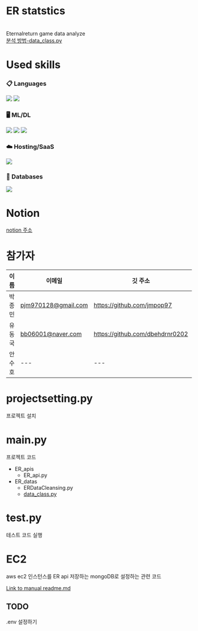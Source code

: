 # ER statstics
<br> Eternalreturn game data analyze <br/>
[분석 방법-data_class.py](#mainpy)


# Used skills
### 📋 Languages
<img src="https://img.shields.io/badge/Python-3776AB?style=for-the-badge&logo=Python&logoColor=white"> <img src="https://img.shields.io/badge/shell_script-%23121011.svg?style=for-the-badge&logo=gnu-bash&logoColor=white">

### 🖥️ ML/DL
<img src="htt
ps://img.shields.io/badge/pandas-%23150458.svg?style=for-the-badge&logo=pandas&logoColor=white"> <img src="https://img.shields.io/badge/numpy-%23013243.svg?style=for-the-badge&logo=numpy&logoColor=white"> <img src="https://img.shields.io/badge/Matplotlib-%23ffffff.svg?style=for-the-badge&logo=Matplotlib&logoColor=black">

### ☁️ Hosting/SaaS
<img src="https://img.shields.io/badge/AWS-%23FF9900.svg?style=for-the-badge&logo=amazon-aws&logoColor=white">

### 💾 Databases
<img src="https://img.shields.io/badge/MongoDB-%234ea94b.svg?style=for-the-badge&logo=mongodb&logoColor=white">


# Notion
[notion 주소](https://dent-crocodile-dde.notion.site/ER-project-3db7e6843eab4906b915b37df5c938c1?pvs=4)
# 참가자
이름|이메일|깃 주소|블로그|
---|---|---|---|
박종민|pjm970128@gmail.com|https://github.com/jmpop97|https://jmpop.tistory.com/|
유동국|bb06001@naver.com|https://github.com/dbehdrnr0202|---|
안수호|---|---|---|

# projectsetting.py
프로젝트 설치
# main.py
프로젝트 코드
* ER_apis<br/>
    * ER_api.py<br/>
* ER_datas<br/>
    * ERDataCleansing.py<br/>
    * [data_class.py](https://dent-crocodile-dde.notion.site/14c22c9f7cd9498c875bdb1d9db6fac2?pvs=4)<br/>

# test.py
테스트 코드 실행

# EC2
aws ec2 인스턴스를 ER api 저장하는 mongoDB로 설정하는 관련 코드

[Link to manual readme.md](./ER_EC2/readme.md)

## TODO
.env 설정하기